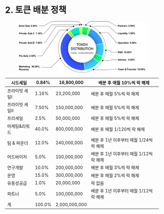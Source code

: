 # 2. 토큰 배분 정책

<figure><img src="../../.gitbook/assets/img18.png" alt=""><figcaption></figcaption></figure>

| 시드세일      | 0.84%  | 16,800,000     | 배분 후 매월 10%씩 락 해제          |
| --------- | ------ | -------------- | -------------------------- |
|  프라이빗 세일Ⅰ | 1.16%  | 23,200,000     | 배분 후 매월 5%씩 락 해제           |
| 프라이빗 세일Ⅱ  | 7.50%  | 150,000,000    | 배분 후 매월 5%씩 락 해제           |
| 프리세일      | 2.5%   | 50,000,000     | 배분 후 매월 5%씩 락 해제           |
| 마케팅&리워드   | 40.0%  | 800,000,000    | 배분 후 매월 1/120씩 락 해제        |
| 팀 & 파운더   | 12.0%  | 240,000,000    | 배분 후 1년 이후부터 매월 1/24씩 락 해제 |
| 어드바이저     | 5.0%   | 100,000,000    | 배분 후 1년 이후부터 매월 1/12씩 락 해제 |
| 연구개발      | 10.0%  | 200,000,000    | 배분 후 매월 3%씩 락 해제           |
| 운영        | 15.0%  | 300,000,000    | 배분 후 매월 2%씩 락 해제           |
| 유동성공급     | 1.0%   | 20,000,000     | 락 없음                       |
| 파트너       | 5.0%   | 100,000,000    | 배분 후 1년 이후부터 매월 1/12씩 락 해제 |
|  계        | 100.0% |  2,000,000,000 | 　                          |
